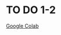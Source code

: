 # TO DO 1-2
[Google Colab](https://colab.research.google.com/drive/1Wz6PETVgVJ92zgxVjxxNP5LiQaM4dkVf?usp=sharing)
